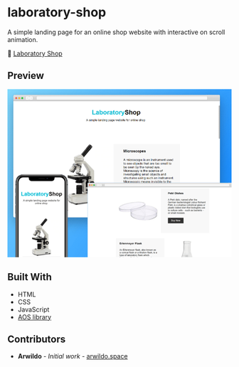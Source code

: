 # laboratory-shop
A simple landing page for an online shop website with interactive on scroll animation.

:microscope: [Laboratory Shop](https://www.arwildo.space/flood-warning/)

## Preview
![alt text](https://raw.githubusercontent.com/arwildo/laboratory-shop/master/previews/laboratory-shop.png "Website Preview")

## Built With

* HTML
* CSS
* JavaScript
* [AOS library](https://github.com/michalsnik/aos)

## Contributors

* **Arwildo** - *Initial work* - [arwildo.space](http://www.arwildo.space/)
